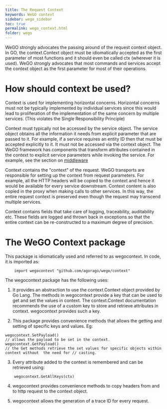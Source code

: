 ```yaml
---
title: The Request Context
keywords: WeGO context
sidebar: wego_sidebar
toc: true
permalink: wego_context.html
folder: wego
---
```

WeGO strongly advocates the passing around of the request context object. In GO, the context.Context object must be idiomatically accepted as the first parameter of most functions and it should even be called ctx (wherever it is used). WeGO strongly advocates that most commands and services accept the context object as the first parameter for most of their operations.

# How should context be used?
Context is used for implementing horizontal concerns. Horizontal concerns must not be typically implemented by individual services since this would lead to proliferation of the implementation of the same concern by multiple services. (This violates the Single Responsibility Principle)

Context must typically not be accessed by the service object. The service object obtains all the information it needs from explicit parameter that are passed to it. For example, if a service requires an entity ID then that must be accepted explicitly to it. It must not be accessed via the context object. The WeGO framework has components that transform attributes contained in the context to explicit service parameters while invoking the service. For example, see the section on [middleware](middleware.html)

Context contains the "context" of the request. WeGO transports are responsible for setting up the context from request parameters. For example, all the HTTP headers will be copied to the context and hence it would be available for every service downstream. Context content is also copied in the proxy when making calls to other services. In this way, the entire request context is preserved even though the request may transcend multiple services. 

Context contains fields that take care of logging, traceability, auditability etc. These fields are logged and thrown back in exceptions so that the entire context can be re-constructed to a maximum degree of precision. 

# The WeGO Context package
This package is idiomatically used and referred to as wegocontext. In code, it is imported as: 
```
    import wegocontext "github.com/agorago/wego/context"
```
The wegocontext package has the following uses:

1. It provides an abstraction to use the context.Context object provided by Go Lang. The methods in wegocontext provide a key that can be used to get and set the values in context. The context.Context documentation recommends the use of a custom key to store and retrieve attributes in context. wegocontext provides such a key.

2. This package provides convenience methods that allows the getting and setting of specific keys and values. Eg:
```
wegocontext.SetPayload()
// allows the payload to be set in the context. 
wegocontext.GetPayload() 
// the Get methods retrieve the set values for specific objects within context without  the need for // casting.
```
3. Every attribute added to the context is remembered and can be retrieved using: 
```
    wegocontext.GetAllKeys(ctx)
```
4. wegocontext provides convenience methods to copy headers from and to http request to the context object.

5. wegocontext allows the generation of a trace ID for every request. 


